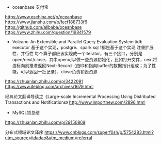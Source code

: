 
* oceanbase 支付宝

https://www.oschina.net/p/oceanbase
https://www.jianshu.com/p/fecf188733f6
https://github.com/alibaba/oceanbase
https://www.zhihu.com/question/19841579

* Volcano-An Extensible and Parallel Query Evaluation System
tidb executor 基于这个实现，postgre、spark sql 1都是基于这个实现
注重扩展性、并行性
每个算子都应该实现成一个iterator，有三个接口，分别是open/next/close，其中open可以做一些资源初始化，比如打开文件，next将游标向前推进返回Next-Record（由ID和指向buffer的数据指针组成；为了性能，可以返回一批记录），close负责销毁资源

https://zhuanlan.zhihu.com/p/3422091
https://www.iteblog.com/archives/1679.html

经典论文翻译导读之《Large-scale Incremental Processing Using Distributed Transactions and Notifications》
http://www.importnew.com/2896.html

* MySQL锁总结

https://zhuanlan.zhihu.com/p/29150809


分布式领域论文译序
https://www.cnblogs.com/superf0sh/p/5754283.html?utm_source=itdadao&utm_medium=referral
